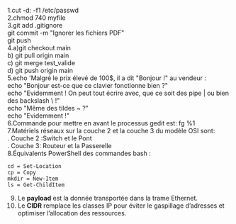 1.cut -d: -f1 /etc/passwd  
2.chmod 740 myfile    
3.git add .gitignore  
git commit -m "Ignorer les fichiers PDF"   
git push  
4.a)git checkout main  
   b) git pull origin main  
   c) git merge test_valide  
   d) git push origin main  
5.echo 'Malgré le prix élevé de 100$, il a dit "Bonjour !" au vendeur :  
echo "Bonjour est-ce que ce clavier fonctionne bien ?"   
echo "Evidemment ! On peut tout écrire avec, que ce soit des pipe | ou bien des backslash \\ !"  
echo "Même des tildes ~ ?"  
echo "Evidemment !"  
6.Commande pour mettre en avant le processus gedit est: fg %1      
7.Matériels réseaux sur la couche 2 et la couche 3 du modèle OSI sont:  
   . Couche 2 :Switch et le Pont  
   . Couche 3: Routeur et la Passerelle  
8.Équivalents PowerShell des commandes bash :

    cd = Set-Location  
    cp = Copy  
    mkdir = New-Item  
    ls = Get-ChildItem  
9. Le **payload** est la donnée transportée dans la trame Ethernet.
10. Le **CIDR** remplace les classes IP pour éviter le gaspillage d’adresses et optimiser l’allocation des ressources.    
